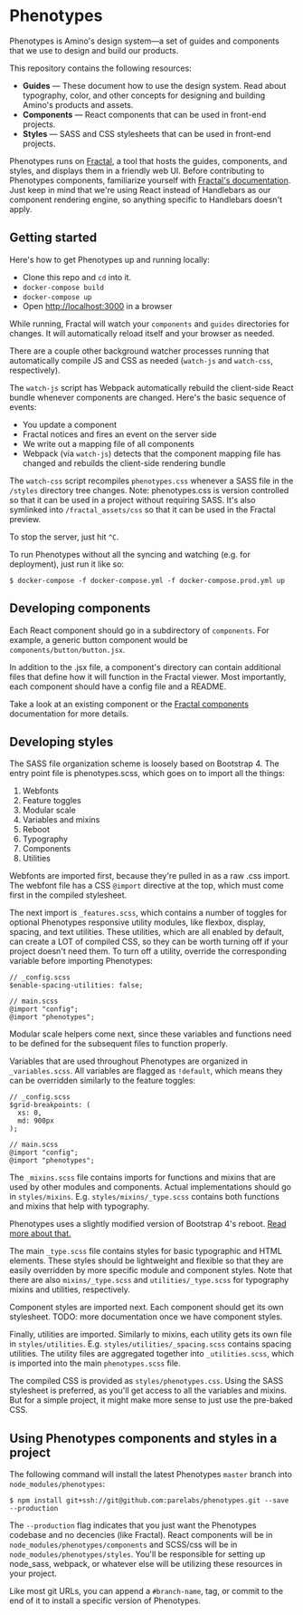 # Phenotypes

Phenotypes is Amino's design system—a set of guides and components that we use to design and build our products.

This repository contains the following resources:

* **Guides** — These document how to use the design system. Read about typography, color, and other concepts for designing and building Amino's products and assets.
* **Components** — React components that can be used in front-end projects.
* **Styles** — SASS and CSS stylesheets that can be used in front-end projects.

Phenotypes runs on [Fractal](http://fractal.build), a tool that hosts the guides, components, and styles, and displays them in a friendly web UI. Before contributing to Phenotypes components, familiarize yourself with [Fractal's documentation](http://fractal.build/guide). Just keep in mind that we're using React instead of Handlebars as our component rendering engine, so anything specific to Handlebars doesn't apply.

## Getting started

Here's how to get Phenotypes up and running locally:

* Clone this repo and `cd` into it.
* `docker-compose build`
* `docker-compose up`
* Open [http://localhost:3000](http://localhost:3000) in a browser

While running, Fractal will watch your `components` and `guides` directories for changes. It will automatically reload itself and your browser as needed.

There are a couple other background watcher processes running that automatically compile JS and CSS as needed (`watch-js` and `watch-css`, respectively).

The `watch-js` script has Webpack automatically rebuild the client-side React bundle whenever components are changed. Here's the basic sequence of events:

* You update a component
* Fractal notices and fires an event on the server side
* We write out a mapping file of all components
* Webpack (via `watch-js`) detects that the component mapping file has changed and rebuilds the client-side rendering bundle

The `watch-css` script recompiles `phenotypes.css` whenever a SASS file in the `/styles` directory tree changes. Note: phenotypes.css is version controlled so that it can be used in a project without requiring SASS. It's also symlinked into `/fractal_assets/css` so that it can be used in the Fractal preview.

To stop the server, just hit `^C`.

To run Phenotypes without all the syncing and watching (e.g. for deployment), just run it like so:

```
$ docker-compose -f docker-compose.yml -f docker-compose.prod.yml up
```

## Developing components

Each React component should go in a subdirectory of `components`. For example, a generic button component would be `components/button/button.jsx`.

In addition to the .jsx file, a component's directory can contain additional files that define how it will function in the Fractal viewer. Most importantly, each component should have a config file and a README.

Take a look at an existing component or the [Fractal components](http://fractal.build/guide/components) documentation for more details.

## Developing styles

The SASS file organization scheme is loosely based on Bootstrap 4. The entry point file is phenotypes.scss, which goes on to import all the things:

1. Webfonts
2. Feature toggles
3. Modular scale
4. Variables and mixins
5. Reboot
6. Typography
7. Components
8. Utilities

Webfonts are imported first, because they're pulled in as a raw .css import. The webfont file has a CSS `@import` directive at the top, which must come first in the compiled stylesheet.

The next import is `_features.scss`, which contains a number of toggles for optional Phenotypes responsive utility modules, like flexbox, display, spacing, and text utilities. These utilities, which are all enabled by default, can create a LOT of compiled CSS, so they can be worth turning off if your project doesn't need them. To turn off a utility, override the corresponding variable before importing Phenotypes:

```
// _config.scss
$enable-spacing-utilities: false;

// main.scss
@import "config";
@import "phenotypes";
```

Modular scale helpers come next, since these variables and functions need to be defined for the subsequent files to function properly.

Variables that are used throughout Phenotypes are organized in `_variables.scss`. All variables are flagged as `!default`, which means they can be overridden similarly to the feature toggles:

```
// _config.scss
$grid-breakpoints: (
  xs: 0,
  md: 900px
);

// main.scss
@import "config";
@import "phenotypes";
```

The `_mixins.scss` file contains imports for functions and mixins that are used by other modules and components. Actual implementations should go in `styles/mixins`. E.g. `styles/mixins/_type.scss` contains both functions and mixins that help with typography.

Phenotypes uses a slightly modified version of Bootstrap 4's reboot. [Read more about that.](https://v4-alpha.getbootstrap.com/content/reboot/)

The main `_type.scss` file contains styles for basic typographic and HTML elements. These styles should be lightweight and flexible so that they are easily overridden by more specific module and component styles. Note that there are also `mixins/_type.scss` and `utilities/_type.scss` for typography mixins and utilities, respectively.

Component styles are imported next. Each component should get its own stylesheet. TODO: more documentation once we have component styles.

Finally, utilities are imported. Similarly to mixins, each utility gets its own file in `styles/utilities`. E.g. `styles/utilities/_spacing.scss` contains spacing utilities. The utility files are aggregated together into `_utilities.scss`, which is imported into the main `phenotypes.scss` file.

The compiled CSS is provided as `styles/phenotypes.css`. Using the SASS stylesheet is preferred, as you'll get access to all the variables and mixins. But for a simple project, it might make more sense to just use the pre-baked CSS.

## Using Phenotypes components and styles in a project

The following command will install the latest Phenotypes `master` branch into `node_modules/phenotypes`:

```
$ npm install git+ssh://git@github.com:parelabs/phenotypes.git --save --production
```

The `--production` flag indicates that you just want the Phenotypes codebase and no decencies (like Fractal). React components will be in `node_modules/phenotypes/components` and SCSS/css will be in `node_modules/phenotypes/styles`. You'll be responsible for setting up node_sass, webpack, or whatever else will be utilizing these resources in your project.

Like most git URLs, you can append a `#branch-name`, tag, or commit to the end of it to install a specific version of Phenotypes.
